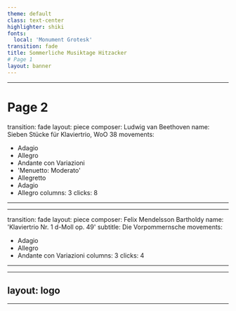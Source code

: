 ```yaml
---
theme: default
class: text-center
highlighter: shiki
fonts:
  local: 'Monument Grotesk'
transition: fade
title: Sommerliche Musiktage Hitzacker
# Page 1
layout: banner
---
```


---
# Page 2
transition: fade
layout: piece
composer: Ludwig van Beethoven
name: Sieben Stücke für Klaviertrio, WoO 38
movements:
  - Adagio
  - Allegro
  - Andante con Variazioni
  - 'Menuetto: Moderato'
  - Allegretto
  - Adagio
  - Allegro
columns: 3
clicks: 8
---
---
transition: fade
layout: piece
composer: Felix Mendelsson Bartholdy
name: 'Klaviertrio Nr. 1 d-Moll op. 49'
subtitle: Die Vorpommernsche
movements:
  - Adagio
  - Allegro
  - Andante con Variazioni
columns: 3
clicks: 4
---
<!-- Page 2 -->
---
layout: logo
---
---